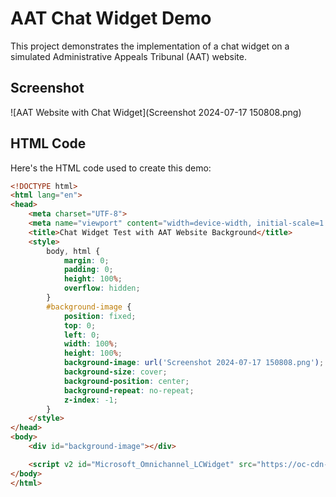 # AAT Chat Widget Demo

This project demonstrates the implementation of a chat widget on a simulated Administrative Appeals Tribunal (AAT) website.

## Screenshot

![AAT Website with Chat Widget](Screenshot 2024-07-17 150808.png)

## HTML Code

Here's the HTML code used to create this demo:

```html
<!DOCTYPE html>
<html lang="en">
<head>
    <meta charset="UTF-8">
    <meta name="viewport" content="width=device-width, initial-scale=1.0">
    <title>Chat Widget Test with AAT Website Background</title>
    <style>
        body, html {
            margin: 0;
            padding: 0;
            height: 100%;
            overflow: hidden;
        }
        #background-image {
            position: fixed;
            top: 0;
            left: 0;
            width: 100%;
            height: 100%;
            background-image: url('Screenshot 2024-07-17 150808.png');
            background-size: cover;
            background-position: center;
            background-repeat: no-repeat;
            z-index: -1;
        }
    </style>
</head>
<body>
    <div id="background-image"></div>

    <script v2 id="Microsoft_Omnichannel_LCWidget" src="https://oc-cdn-public-oce.azureedge.net/livechatwidget/scripts/LiveChatBootstrapper.js" data-app-id="71728c61-46a5-4671-945e-1f14763a8c81" data-lcw-version="prod" data-org-id="96e1117d-2540-ef11-a311-0022489629cb" data-org-url="https://m-96e1117d-2540-ef11-a311-0022489629cb.au.omnichannelengagementhub.com"></script>
</body>
</html>
